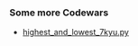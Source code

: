 ### Some more Codewars

- [highest_and_lowest_7kyu.py](https://www.codewars.com/kata/554b4ac871d6813a03000035)